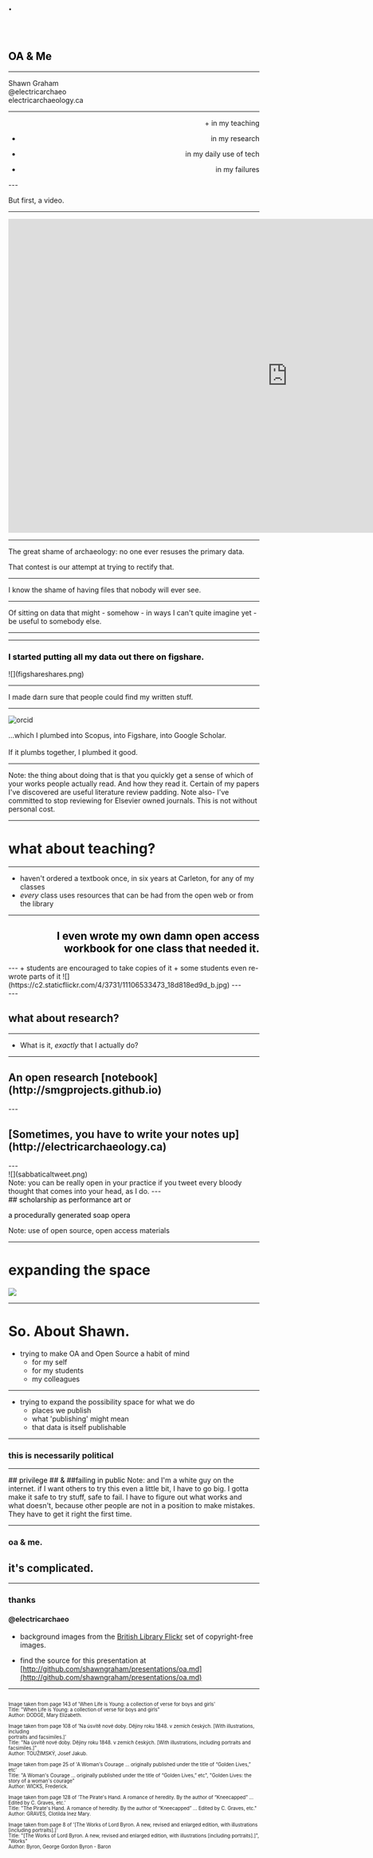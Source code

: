 <section data-background="https://c2.staticflickr.com/4/3748/11130870514_0ee2072c19_b.jpg">
<br><br><br><h2 style="color:black">.<br><br><br><br>
OA & Me
</h2>
</section>

---

Shawn Graham<br>
@electricarchaeo<br>
electricarchaeology.ca<br>

---

<section align="right">
+ in my teaching

+ in my research

+ in my daily use of tech

+ in my failures
</section>
---

But first, a video.

---

<iframe width="1120" height="630" src="https://www.youtube.com/embed/kYnXOxpcgRM" frameborder="0" allowfullscreen></iframe>

---

The great shame of archaeology: no one ever resuses the primary data. 

That contest is our attempt at trying to rectify that.

---

I know the shame of having files that nobody will ever see.

---

Of sitting on data that might - somehow - in ways I can't quite imagine yet - be useful to somebody else.

---

<section data-background="https://c2.staticflickr.com/6/5497/11157391824_8676985ea7_h.jpg">
</section>


---

<section data-background="figsharebackground.png">
<h3 style="color:black">I started putting all my data out there on figshare.</h3>
![](figshareshares.png)
</section>

---

I made darn sure that people could find my written stuff.

---
![orcid](orcid.png)

...which I plumbed into Scopus, into Figshare, into Google Scholar. <br><br>If it plumbs together, I plumbed it good.

---
<section data-background="https://c2.staticflickr.com/6/5547/11300107675_13c9d40ea6_b.jpg">
</section>
Note: the thing about doing that is that you quickly get a sense of which of your works people actually read. And how they read it. Certain of my papers I've discovered are useful literature review padding. Note also- I've committed to stop reviewing for Elsevier owned journals. This is not without personal cost.

---

# what about teaching?

---

+ haven't ordered a textbook once, in six years at Carleton, for any of my classes
+ *every* class uses resources that can be had from the open web or from the library

---
<section data-background="craftingbook.png">
<h2 style="color:black" align="right">I even wrote my own damn open access workbook for one class that needed it.</h2>
</section>
---
+ students are encouraged to take copies of it 
+ some students even re-wrote parts of it
![](https://c2.staticflickr.com/4/3731/11106533473_18d818ed9d_b.jpg)
---
<section data-background="daea.png">
</section>
---

## what about research?

---
+ What is it, _exactly_ that I actually do?

---
<section data-background="opennotebook.png">
<h2>An open research [notebook](http://smgprojects.github.io)</h2>
</section>
---
<section data-background="blog.png">
<h2>[Sometimes, you have to write your notes up](http://electricarchaeology.ca)</h2>
</section>
---
<section data-background="twitterpage.png">
![](sabbaticaltweet.png)
</section>
Note: you can be really open in your practice if you tweet every bloody thought that comes into your head, as I do.
---
<section data-background="tinyarchae.png">
<font color="black">## scholarship as performance art
or

a procedurally generated soap opera</font>
</section>
Note: use of open source, open access materials

---

# expanding the space
![](smiths.png)

---
# So. About Shawn.
+ trying to make OA and Open Source a habit of mind
  + for my self
  + for my students
  + my colleagues
---
+ trying to expand the possibility space for what we do
  + places we publish
  + what 'publishing' might mean
  + that data is itself publishable
---
### this is necessarily political

---
<section data-background="https://c2.staticflickr.com/4/3808/11295235284_fdfe5a7f01_b.jpg">
<font color="black">## privilege 
## & 
##failing in public
</font>
Note:
and I'm a white guy on the internet.
if I want others to try this even a little bit, I have to go big. I gotta make it safe to try stuff, safe to fail. I have to figure out what works and what doesn't, because other people are not in a position to make mistakes. They have to get it right the first time.
</section>


---

### oa & me. 
## it's complicated.

---
### thanks
#### @electricarchaeo
+ background images from the [British Library Flickr](https://www.flickr.com/photos/britishlibrary/) set of copyright-free images.

+ find the source for this presentation at [http://github.com/shawngraham/presentations/oa.md](http://github.com/shawngraham/presentations/oa.md)

---
<small><small>
<br>Image taken from page 143 of 'When Life is Young: a collection of verse for boys and girls' 
<br>Title: "When Life is Young: a collection of verse for boys and girls"
<br>Author: DODGE, Mary Elizabeth.
<br>
<br>Image taken from page 108 of 'Na úsvitě nové doby. Dějiny roku 1848. v zemích českých. [With illustrations, including <br>portraits and facsimiles.]' 
<br>Title: "Na úsvitě nové doby. Dějiny roku 1848. v zemích českých. [With illustrations, including portraits and facsimiles.]"
<br>Author: TOUŽIMSKÝ, Josef Jakub.
<br>
<br>Image taken from page 25 of 'A Woman's Courage ... originally published under the title of “Golden Lives,” etc' 
<br>Title: "A Woman's Courage ... originally published under the title of “Golden Lives,” etc", "Golden Lives: the story of a woman's courage"
<br>Author: WICKS, Frederick.
<br>
<br>Image taken from page 128 of 'The Pirate's Hand. A romance of heredity. By the author of “Kneecapped” ... Edited by C. Graves, etc.' 
<br>Title: "The Pirate's Hand. A romance of heredity. By the author of “Kneecapped” ... Edited by C. Graves, etc."
<br>Author: GRAVES, Clotilda Inez Mary.
<br>
<br>Image taken from page 8 of '[The Works of Lord Byron. A new, revised and enlarged edition, with illustrations [including portraits].]' 
<br>Title: "[The Works of Lord Byron. A new, revised and enlarged edition, with illustrations [including portraits].]", "Works"
<br>Author: Byron, George Gordon Byron - Baron
